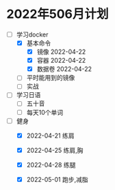 # 2022年506月计划

- [ ] 学习docker
  - [x] 基本命令
    - [x] 镜像 2022-04-22
    - [x] 容器 2022-04-22
    - [x] 数据卷 2022-04-22
  - [ ] 平时能用到的镜像
  - [ ] 实战
- [ ] 学习日语
  - [ ] 五十音
  - [ ] 每天10个单词
- [ ] 健身
  - [x] 2022-04-21 练肩
  - [x] 2022-04-25 练肩,胸
  - [x] 2022-04-28 练腿
  - [x] 2022-05-01 跑步,减脂
  